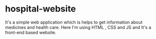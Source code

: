 # hospital-website
It's a simple web application which is helps to get information about medicines and health care. Here I'm using HTML , CSS and JS and It's  a front-end based website.
